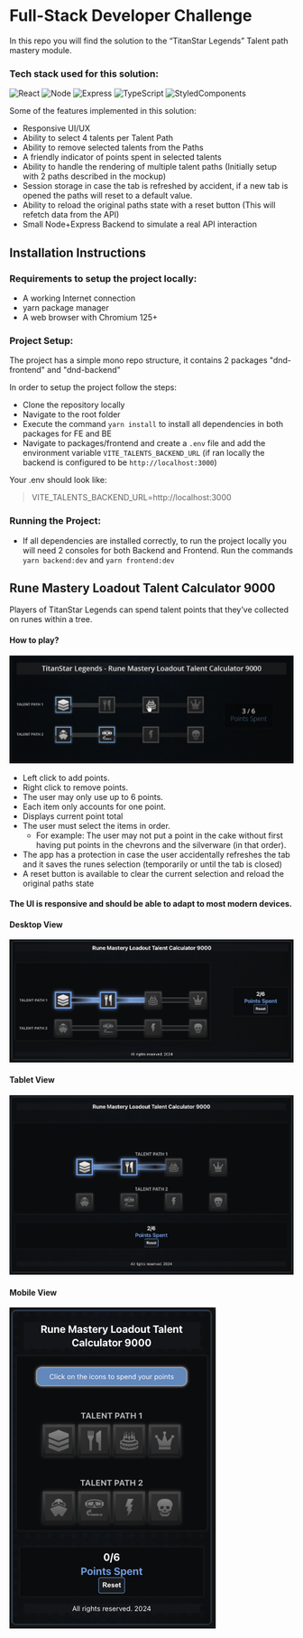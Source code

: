 # Full-Stack Developer Challenge

In this repo you will find the solution to the “TitanStar Legends” Talent path mastery module.

### Tech stack used for this solution:

![React](https://img.shields.io/badge/react-%2320232a.svg?style=for-the-badge&logo=react&logoColor=%2361DAFB)
![Node](https://img.shields.io/badge/Node.js-43853D?style=for-the-badge&logo=node.js&logoColor=white)
![Express](https://img.shields.io/badge/Express.js-404D59?style=for-the-badge)
![TypeScript](https://img.shields.io/badge/typescript-%23007ACC.svg?style=for-the-badge&logo=typescript&logoColor=white)
![StyledComponents](https://img.shields.io/badge/styled--components-DB7093?style=for-the-badge&logo=styled-components&logoColor=white)

Some of the features implemented in this solution:

- Responsive UI/UX
- Ability to select 4 talents per Talent Path
- Ability to remove selected talents from the Paths
- A friendly indicator of points spent in selected talents
- Ability to handle the rendering of multiple talent paths (Initially setup with 2 paths described in the mockup)
- Session storage in case the tab is refreshed by accident, if a new tab is opened the paths will reset to a default value.
- Ability to reload the original paths state with a reset button (This will refetch data from the API)
- Small Node+Express Backend to simulate a real API interaction

## Installation Instructions

### Requirements to setup the project locally:

- A working Internet connection
- yarn package manager
- A web browser with Chromium 125+

### Project Setup:

The project has a simple mono repo structure, it contains 2 packages "dnd-frontend" and "dnd-backend"

In order to setup the project follow the steps:

- Clone the repository locally
- Navigate to the root folder <dnd-front-end-developer-challenge>
- Execute the command `yarn install` to install all dependencies in both packages for FE and BE
- Navigate to packages/frontend and create a `.env` file and add the environment variable `VITE_TALENTS_BACKEND_URL` (if ran locally the backend is configured to be `http://localhost:3000`)

Your .env should look like:

> VITE_TALENTS_BACKEND_URL=http://localhost:3000

### Running the Project:

- If all dependencies are installed correctly, to run the project locally you will need 2 consoles for both Backend and Frontend. Run the commands `yarn backend:dev` and `yarn frontend:dev`

## Rune Mastery Loadout Talent Calculator 9000

Players of TitanStar Legends can spend talent points that they’ve collected on runes within a tree.

#### How to play?

![Example](assets/example.png)

- Left click to add points.
- Right click to remove points.
- The user may only use up to 6 points.
- Each item only accounts for one point.
- Displays current point total
- The user must select the items in order.
  - For example: The user may not put a point in the cake without first having put points in the chevrons and the silverware (in that order).
- The app has a protection in case the user accidentally refreshes the tab and it saves the runes selection (temporarily or until the tab is closed)
- A reset button is available to clear the current selection and reload the original paths state

#### The UI is responsive and should be able to adapt to most modern devices.

#### Desktop View

![Example](assets/desktop_view.png)

#### Tablet View

![Example](assets/tablet_view.png)

#### Mobile View

![Example](assets/mobile_view.png)

